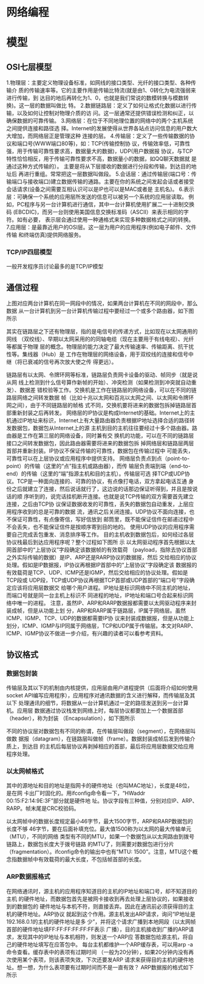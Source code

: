 #  网络编程

# 模型

## OSI七层模型

1.物理层：主要定义物理设备标准，如网线的接口类型、光纤的接口类型、各种传输介
质的传输速率等。它的主要作用是传输比特流(就是由1、0转化为电流强弱来进行传输，到
达目的地后再转化为1、0，也就是我们常说的数模转换与模数转换)。这一层的数据叫做比
特。
2.数据链路层：定义了如何让格式化数据以进行传输，以及如何让控制对物理介质的访
问。这一层通常还提供错误检测和纠正，以确保数据的可靠传输。
3.网络层：在位于不同地理位置的网络中的两个主机系统之间提供连接和路径选
择。Internet的发展使得从世界各站点访问信息的用户数大大增加，而网络层正是管理这种
连接的层。
4.传输层：定义了一些传输数据的协议和端口号(WWW端口80等)，如：TCP(传输控制协
议，传输效率低，可靠性强，用于传输可靠性要求高，数据量大的数据)，UDP(用户数据报
协议，与TCP特性恰恰相反，用于传输可靠性要求不高，数据量小的数据，如QQ聊天数据就
是通过这种方式传输的）。 主要是将从下层接收的数据进行分段和传输，到达目的地址后
再进行重组。常常把这一层数据叫做段。
5.会话层：通过传输层(端口号：传输端口与接收端口)建立数据传输的通路。主要在你的系统之间发起会话或者接受会话请求(设备之间需要互相认识可以是IP也可以是MAC或者是
主机名)。
6.表示层：可确保一个系统的应用层所发送的信息可以被另一个系统的应用层读取。
例如，PC程序与另一台计算机进行通信，其中一台计算机使用扩展二一十进制交换码
(EBCDIC)，而另一台则使用美国信息交换标准码（ASCII）来表示相同的字符。如有必要，
表示层会通过使用一种通格式来实现多种数据格式之间的转换。
7.应用层：是最靠近用户的OSI层。这一层为用户的应用程序(例如电子邮件、文件传输
和终端仿真)提供网络服务。

###  TCP/IP四层模型

一般开发程序员讨论最多的是TCP/IP模型

##  通信过程

上图对应两台计算机在同一网段中的情况，如果两台计算机在不同的网段中，那么数据
从一台计算机到另一台计算机传输过程中要经过一个或多个路由器，如下图所示

其实在链路层之下还有物理层，指的是电信号的传递方式，比如现在以太网通用的网线
（双绞线）、早期以太网采用的的同轴电缆（现在主要用于有线电视）、光纤等都属于物理
层的概念。物理层的能力决定了最大传输速率、传输距离、抗干扰性等。集线器（Hub）是
工作在物理层的网络设备，用于双绞线的连接和信号中继（将已衰减的信号再次放大使之传
得更远）。

链路层有以太网、令牌环网等标准，链路层负责网卡设备的驱动、帧同步（就是说从网
线上检测到什么信号算作新帧的开始）、冲突检测（如果检测到冲突就自动重发）、数据差
错校验等工作。交换机是工作在链路层的网络设备，可以在不同的链路层网络之间转发数据
帧（比如十兆以太网和百兆以太网之间、以太网和令牌环网之间），由于不同链路层的帧格
式不同，交换机要将进来的数据包拆掉链路层首部重新封装之后再转发。
网络层的IP协议是构成Internet的基础。Internet上的主机通过IP地址来标识，Internet上有大量路由器负责根据IP地址选择合适的路径转发数据包，数据包从Internet上的源
主机到目的主机往往要经过十多个路由器。路由器是工作在第三层的网络设备，同时兼有交
换机的功能，可以在不同的链路层接口之间转发数据包，因此路由器需要将进来的数据包拆
掉网络层和链路层两层首部并重新封装。IP协议不保证传输的可靠性，数据包在传输过程中
可能丢失，可靠性可以在上层协议或应用程序中提供支持。
网络层负责点到点（point-to-point）的传输（这里的“点”指主机或路由器），而传
输层负责端到端（end-to-end）的传输（这里的“端”指源主机和目的主机）。传输层可选
择TCP或UDP协议。TCP是一种面向连接的、可靠的协议，有点像打电话，双方拿起电话互通
身份之后就建立了连接，然后说话就行了，这边说的话那边保证听得到，并且是按说话的顺
序听到的，说完话挂机断开连接。也就是说TCP传输的双方需要首先建立连接，之后由TCP协
议保证数据收发的可靠性，丢失的数据包自动重发，上层应用程序收到的总是可靠的数据
流，通讯之后关闭连接。UDP协议不面向连接，也不保证可靠性，有点像寄信，写好信放到
邮筒里，既不能保证信件在邮递过程中不会丢失，也不能保证信件是按顺序寄到目的地的。
使用UDP协议的应用程序需要自己完成丢包重发、消息排序等工作。
目的主机收到数据包后，如何经过各层协议栈最后到达应用程序呢？整个过程如下图所
示
以太网驱动程序首先根据以太网首部中的“上层协议”字段确定该数据帧的有效载荷
（payload，指除去协议首部之外实际传输的数据）是IP、ARP还是RARP协议的数据报，然后
交给相应的协议处理。假如是IP数据报，IP协议再根据IP首部中的“上层协议”字段确定该
数据报的有效载荷是TCP、UDP、ICMP还是IGMP，然后交给相应的协议处理。假如是TCP段或
UDP段，TCP或UDP协议再根据TCP首部或UDP首部的“端口号”字段确定应该将应用层数据交
给哪个用户进程。IP地址是标识网络中不同主机的地址，而端口号就是同一台主机上标识不
同进程的地址，IP地址和端口号合起来标识网络中唯一的进程。
注意，虽然IP、ARP和RARP数据报都需要以太网驱动程序来封装成帧，但是从功能上划
分，ARP和RARP属于链路层，IP属于网络层。虽然ICMP、IGMP、TCP、UDP的数据都需要IP协
议来封装成数据报，但是从功能上划分，ICMP、IGMP与IP同属于网络层，TCP和UDP属于传输层。本文对RARP、ICMP、IGMP协议不做进一步介绍，有兴趣的读者可以看参考资料。

##    协议格式

###  数据包封装

传输层及其以下的机制由内核提供，应用层由用户进程提供（后面将介绍如何使用
socket API编写应用程序），应用程序对通讯数据的含义进行解释，而传输层及其以下
处理通讯的细节，将数据从一台计算机通过一定的路径发送到另一台计算机。应用层
数据通过协议栈发到网络上时，每层协议都要加上一个数据首部（header），称为封装
（Encapsulation），如下图所示

不同的协议层对数据包有不同的称谓，在传输层叫做段（segment），在网络层叫做数
据报（datagram），在链路层叫做帧（frame）。数据封装成帧后发到传输介质上，到达目
的主机后每层协议再剥掉相应的首部，最后将应用层数据交给应用程序处理。

###  以太网帧格式

其中的源地址和目的地址是指网卡的硬件地址（也叫MAC地址），长度是48位，是在网
卡出厂时固化的。用ifconfig命令看一下，“HWaddr 00:15:F2:14:9E:3F”部分就是硬件地
址。协议字段有三种值，分别对应IP、ARP、RARP。帧末尾是CRC校验码。

以太网帧中的数据长度规定最小46字节，最大1500字节，ARP和RARP数据包的长度不够
46字节，要在后面补填充位。最大值1500称为以太网的最大传输单元（MTU），不同的网络
类型有不同的MTU，如果一个数据包从以太网路由到拨号链路上，数据包长度大于拨号链路
的MTU了，则需要对数据包进行分片（fragmentation）。ifconfig命令的输出中也有“MTU:
1500”。注意，MTU这个概念指数据帧中有效载荷的最大长度，不包括帧首部的长度。

###  ARP数据报格式

在网络通讯时，源主机的应用程序知道目的主机的IP地址和端口号，却不知道目的主机
的硬件地址，而数据包首先是被网卡接收到再去处理上层协议的，如果接收到的数据包的
硬件地址与本机不符，则直接丢弃。因此在通讯前必须获得目的主机的硬件地址。ARP协议
就起到这个作用。源主机发出ARP请求，询问“IP地址是192.168.0.1的主机的硬件地址是多
少”，并将这个请求广播到本地网段（以太网帧首部的硬件地址填FF:FF:FF:FF:FF:FF表示
广播），目的主机接收到广播的ARP请求，发现其中的IP地址与本机相符，则发送一个ARP应
答数据包给源主机，将自己的硬件地址填写在应答包中。
每台主机都维护一个ARP缓存表，可以用arp -a命令查看。缓存表中的表项有过期时间
（一般为20分钟），如果20分钟内没有再次使用某个表项，则该表项失效，下次还要发ARP
请求来获得目的主机的硬件地址。想一想，为什么表项要有过期时间而不是一直有效？
ARP数据报的格式如下所示


